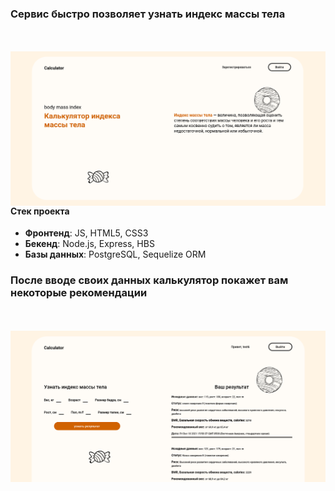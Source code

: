 ### Сервис быстро позволяет узнать индекс массы тела


<br/>
<br/>


<img align="left" alt="" width="1000px" heigth="600px" src="https://github.com/flekpy/calculator/raw/master/images/calculator.png" />


<br/>
<br/>

#### Стек проекта
- **Фронтенд**: JS, HTML5, CSS3
- **Бекенд**: Node.js, Express, HBS
- **Базы данных**: PostgreSQL, Sequelize ORM


### После вводе своих данных калькулятор покажет вам некоторые рекомендации

<br/>
<br/>


<img align="left" alt="" width="1000px" heigth="600px" src="https://github.com/flekpy/calculator/raw/master/images/calculator2.png" />
